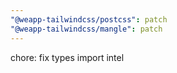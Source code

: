 ```yaml
---
"@weapp-tailwindcss/postcss": patch
"@weapp-tailwindcss/mangle": patch
---
```


chore: fix types import intel
